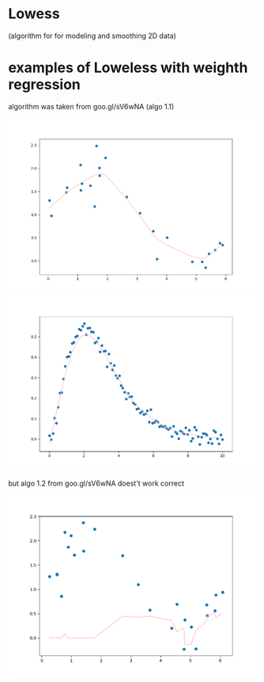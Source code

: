 # Lowess
(algorithm for for modeling and smoothing 2D data)

# examples of Loweless with weighth regression
algorithm was taken from goo.gl/sV6wNA (algo 1.1)

![](https://raw.githubusercontent.com/okiochan/Lowess/master/Figure_1.png)
![](https://raw.githubusercontent.com/okiochan/Lowess/master/Figure_2.png)

but algo 1.2 from goo.gl/sV6wNA doest't work correct

![](https://raw.githubusercontent.com/okiochan/Lowess/master/Figure_4.png)




